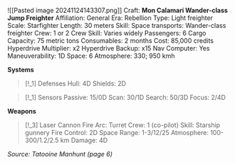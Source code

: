 ![[Pasted image 20241124143307.png]]
Craft: **Mon Calamari Wander-class Jump Freighter**
Affiliation: General
Era: Rebellion
Type: Light freighter
Scale: Starfighter
Length: 30 meters
Skill: Space transports: Wander-class freighter
Crew: 1 or 2
Crew Skill: Varies widely
Passengers: 6
Cargo Capacity: 75 metric tons
Consumables: 2 months
Cost: 85,000 credits
Hyperdrive Multiplier: x2
Hyperdrive Backup: x15
Nav Computer: Yes
Maneuverability: 1D
Space: 6
Atmosphere: 330; 950 kmh

**Systems**
> [!_1] Defenses
> Hull: 4D
> Shields: 2D

> [!_1] Sensors
> Passive: 15/0D
> Scan: 30/1D
> Search: 50/3D
> Focus: 2/4D

**Weapons**
> [!_3] Laser Cannon
> Fire Arc: Turret
> Crew: 1 (co-pilot)
> Skill: Starship gunnery
> Fire Control: 2D
> Space Range: 1-3/12/25
> Atmosphere: 100-300/1.2/2.5 km
> Damage: 4D



*Source: Tatooine Manhunt (page 6)*